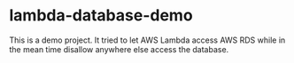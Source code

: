 # lambda-database-demo

This is a demo project. It tried to let AWS Lambda access AWS RDS while in the mean time disallow anywhere else access the database.
